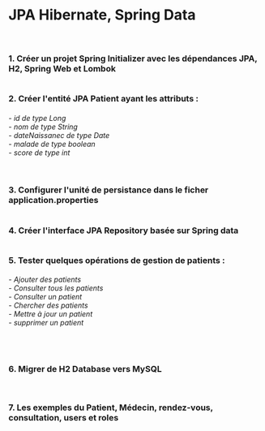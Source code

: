 <h1>JPA Hibernate, Spring Data</h1>

<br>
<h3>1. Créer un projet Spring Initializer avec les dépendances JPA, H2, Spring Web et Lombok</h3>
<img src="captures/Capture1.PNG" alt="">

<br>
<h3>2. Créer l'entité JPA Patient ayant les attributs :<br></h3>
      <h6> - id de type Long<br>
       - nom de type String<br>
       - dateNaissanec de type Date<br>
       - malade de type boolean<br>
       - score de type int</h6>
<img src="captures/Capture2.PNG" alt="">

<br>
<h3>3. Configurer l'unité de persistance dans le ficher application.properties </h3>
<img src="captures/Capture3.PNG" alt="">

<br>
<h3>4. Créer l'interface JPA Repository basée sur Spring data</h3>
<img src="captures/Capture4.PNG" alt="">

<br>
<h3>5.  Tester quelques opérations de gestion de patients :<br></h3>
<h6>   - Ajouter des patients<br>
    - Consulter tous les patients<br>
    - Consulter un patient<br>
    - Chercher des patients<br>
    - Mettre à jour un patient <br>
    - supprimer un patient</h6>
<img src="captures/Capture5.PNG" alt="">
<img src="captures/Capture6.PNG" alt="">

<br>
<h3>6. Migrer de H2 Database vers MySQL</h3>
<img src="captures/mysql1.PNG" alt="">
<img src="captures/mysql2.PNG" alt="">

<br>
<h3>7. Les exemples  du Patient, Médecin, rendez-vous, consultation, users et roles</h3>
<img src="captures/Capture7.PNG" alt="">
<img src="captures/Capture8.PNG" alt="">
<img src="captures/Capture9.PNG" alt="">
<img src="captures/Capture10.PNG" alt="">
<img src="captures/Capture11.PNG" alt="">
<img src="captures/Capture12.PNG" alt="">

